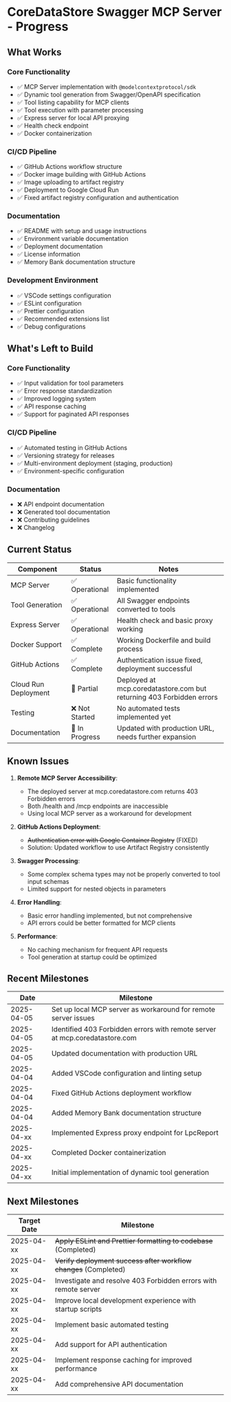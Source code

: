 # CoreDataStore Swagger MCP Server - Progress

## What Works

### Core Functionality
- ✅ MCP Server implementation with `@modelcontextprotocol/sdk`
- ✅ Dynamic tool generation from Swagger/OpenAPI specification
- ✅ Tool listing capability for MCP clients
- ✅ Tool execution with parameter processing
- ✅ Express server for local API proxying
- ✅ Health check endpoint
- ✅ Docker containerization

### CI/CD Pipeline
- ✅ GitHub Actions workflow structure
- ✅ Docker image building with GitHub Actions
- ✅ Image uploading to artifact registry
- ✅ Deployment to Google Cloud Run
- ✅ Fixed artifact registry configuration and authentication

### Documentation
- ✅ README with setup and usage instructions
- ✅ Environment variable documentation
- ✅ Deployment documentation
- ✅ License information
- ✅ Memory Bank documentation structure

### Development Environment
- ✅ VSCode settings configuration
- ✅ ESLint configuration
- ✅ Prettier configuration
- ✅ Recommended extensions list
- ✅ Debug configurations

## What's Left to Build

### Core Functionality
- ✅ Input validation for tool parameters
- ✅ Error response standardization
- ✅ Improved logging system
- ✅ API response caching
- ✅ Support for paginated API responses

### CI/CD Pipeline
- ✅ Automated testing in GitHub Actions
- ✅ Versioning strategy for releases
- ✅ Multi-environment deployment (staging, production)
- ✅ Environment-specific configuration

### Documentation
- ❌ API endpoint documentation
- ❌ Generated tool documentation
- ❌ Contributing guidelines
- ❌ Changelog

## Current Status

| Component | Status | Notes |
|-----------|--------|-------|
| MCP Server | ✅ Operational | Basic functionality implemented |
| Tool Generation | ✅ Operational | All Swagger endpoints converted to tools |
| Express Server | ✅ Operational | Health check and basic proxy working |
| Docker Support | ✅ Complete | Working Dockerfile and build process |
| GitHub Actions | ✅ Complete | Authentication issue fixed, deployment successful |
| Cloud Run Deployment | 🔄 Partial | Deployed at mcp.coredatastore.com but returning 403 Forbidden errors |
| Testing | ❌ Not Started | No automated tests implemented yet |
| Documentation | 🔄 In Progress | Updated with production URL, needs further expansion |

## Known Issues

1. **Remote MCP Server Accessibility**:
   - The deployed server at mcp.coredatastore.com returns 403 Forbidden errors
   - Both /health and /mcp endpoints are inaccessible
   - Using local MCP server as a workaround for development

2. **GitHub Actions Deployment**:
   - ~~Authentication error with Google Container Registry~~ (FIXED)
   - Solution: Updated workflow to use Artifact Registry consistently

2. **Swagger Processing**:
   - Some complex schema types may not be properly converted to tool input schemas
   - Limited support for nested objects in parameters

3. **Error Handling**:
   - Basic error handling implemented, but not comprehensive
   - API errors could be better formatted for MCP clients

4. **Performance**:
   - No caching mechanism for frequent API requests
   - Tool generation at startup could be optimized

## Recent Milestones

| Date | Milestone |
|------|-----------|
| 2025-04-05 | Set up local MCP server as workaround for remote server issues |
| 2025-04-05 | Identified 403 Forbidden errors with remote server at mcp.coredatastore.com |
| 2025-04-05 | Updated documentation with production URL |
| 2025-04-04 | Added VSCode configuration and linting setup |
| 2025-04-04 | Fixed GitHub Actions deployment workflow |
| 2025-04-04 | Added Memory Bank documentation structure |
| 2025-04-xx | Implemented Express proxy endpoint for LpcReport |
| 2025-04-xx | Completed Docker containerization |
| 2025-04-xx | Initial implementation of dynamic tool generation |

## Next Milestones

| Target Date | Milestone |
|-------------|-----------|
| 2025-04-xx | ~~Apply ESLint and Prettier formatting to codebase~~ (Completed) |
| 2025-04-xx | ~~Verify deployment success after workflow changes~~ (Completed) |
| 2025-04-xx | Investigate and resolve 403 Forbidden errors with remote server |
| 2025-04-xx | Improve local development experience with startup scripts |
| 2025-04-xx | Implement basic automated testing |
| 2025-04-xx | Add support for API authentication |
| 2025-04-xx | Implement response caching for improved performance |
| 2025-04-xx | Add comprehensive API documentation |
